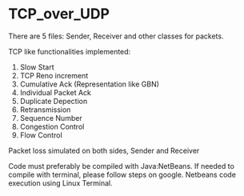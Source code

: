 # TCP_over_UDP

There are 5 files:
Sender, Receiver and other classes for packets.

TCP like functionalities implemented:
1. Slow Start
2. TCP Reno increment
3. Cumulative Ack (Representation like GBN)
4. Individual Packet Ack
5. Duplicate Depection
6. Retransmission
7. Sequence Number
8. Congestion Control
9. Flow Control

Packet loss simulated on both sides, Sender and Receiver

Code must preferably be compiled with Java:NetBeans.
If needed to compile with terminal, please follow steps on google. Netbeans code execution using Linux Terminal.